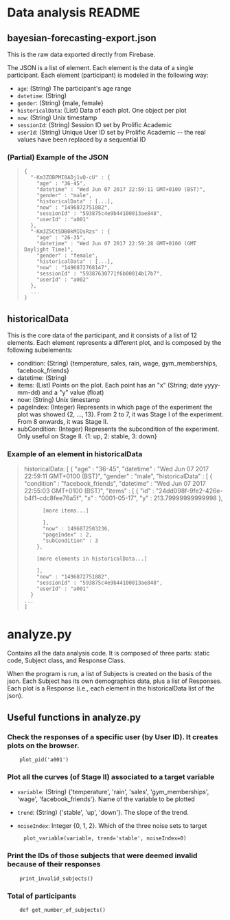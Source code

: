 # Data analysis README

## bayesian-forecasting-export.json

This is the raw data exported directly from Firebase.

The JSON is a list of element. Each element is the data of a single participant.
Each element (participant) is modeled in the following way:

- `age`: (String) The participant's age range
- `datetime`: (String)
- `gender`: (String) {male, female}
- `historicalData`: (List) Data of each plot. One object per plot
- `now`: (String) Unix timestamp
- `sessionId`: (String) Session ID set by Prolific Academic
- `userId`: (String) Unique User ID set by Prolific Academic -- the real values have been replaced by a sequential ID

### (Partial) Example of the JSON

<blockquote>

    {
      "-Km3ZOBPMI8ADj1vQ-cU" : {
        "age" : "36-45",
        "datetime" : "Wed Jun 07 2017 22:59:11 GMT+0100 (BST)",
        "gender" : "male",
        "historicalData" : [...],
        "now" : "1496872751882",
        "sessionId" : "593875c4e9b44100013ae848",
        "userId" : "a001"
      },
      "-Km3ZSCt5DB0kMIOsRzs" : {
        "age" : "26-35",
        "datetime" : "Wed Jun 07 2017 22:59:28 GMT+0100 (GMT Daylight Time)",
        "gender" : "female",
        "historicalData" : [...],
        "now" : "1496872768147",
        "sessionId" : "59387630771f6b00014b17b7",
        "userId" : "a002"
      },
      ...
    }

</blockquote>


## historicalData

This is the core data of the participant, and it consists of a list of 12 elements.
Each element represents a different plot, and is composed by the following subelements:

- condition: (String) {temperature, sales, rain, wage, gym_memberships, facebook_friends}
- datetime: (String)
- items: (List) Points on the plot. Each point has an "x" (String; date yyyy-mm-dd) and a "y" value (float)
- now: (String) Unix timestamp
- pageIndex: (Integer) Represents in which page of the experiment the plot was showed {2, ..., 13}. From 2 to 7, it was Stage I of the experiment. From 8 onwards, it was Stage II.
- subCondition: (Integer) Represents the subcondition of the experiment. Only useful on Stage II. {1: up, 2: stable, 3: down}

### Example of an element in historicalData

<blockquote>
    historicalData: [
      {
        "age" : "36-45",
        "datetime" : "Wed Jun 07 2017 22:59:11 GMT+0100 (BST)",
        "gender" : "male",
        "historicalData" : [ {
          "condition" : "facebook_friends",
          "datetime" : "Wed Jun 07 2017 22:55:03 GMT+0100 (BST)",
          "items" : [ {
            "id" : "24dd098f-9fe2-426e-b4f1-cdc8fee76a5f",
            "x" : "0001-05-17",
            "y" : 213.79999999999998
          },

          [more items...]

          ],
          "now" : 1496872503236,
          "pageIndex" : 2,
          "subCondition" : 3
        },

        [more elements in historicalData...]

        ],
        "now" : "1496872751882",
        "sessionId" : "593875c4e9b44100013ae848",
        "userId" : "a001"
      }
    ...
    ]

</blockquote>

# analyze.py

Contains all the data analysis code. It is composed of three parts: static code,
Subject class, and Response Class.

When the program is run, a list of Subjects is created on the basis of the json.
Each Subject has its own demographics data, plus a list of Responses. Each plot
is a Response (i.e., each element in the historicalData list of the json).

## Useful functions in analyze.py

### Check the responses of a specific user (by User ID). It creates plots on the browser.

        plot_pid('a001')

### Plot all the curves (of Stage II) associated to a target variable

- `variable`: (String) {'temperature', 'rain', 'sales', 'gym_memberships', 'wage', 'facebook_friends'}. Name of the variable to be plotted
- `trend`: (String) {'stable', 'up', 'down'}. The slope of the trend.
- `noiseIndex`: Integer {0, 1, 2}. Which of the three noise sets to target

        plot_variable(variable, trend='stable', noiseIndex=0)


### Print the IDs of those subjects that were deemed invalid because of their responses

        print_invalid_subjects()

### Total of participants

        def get_number_of_subjects()
